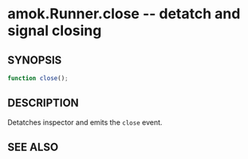 # amok.Runner.close -- detatch and signal closing
## SYNOPSIS

```js
function close();
```

## DESCRIPTION

Detatches inspector and emits the `close` event.

## SEE ALSO
